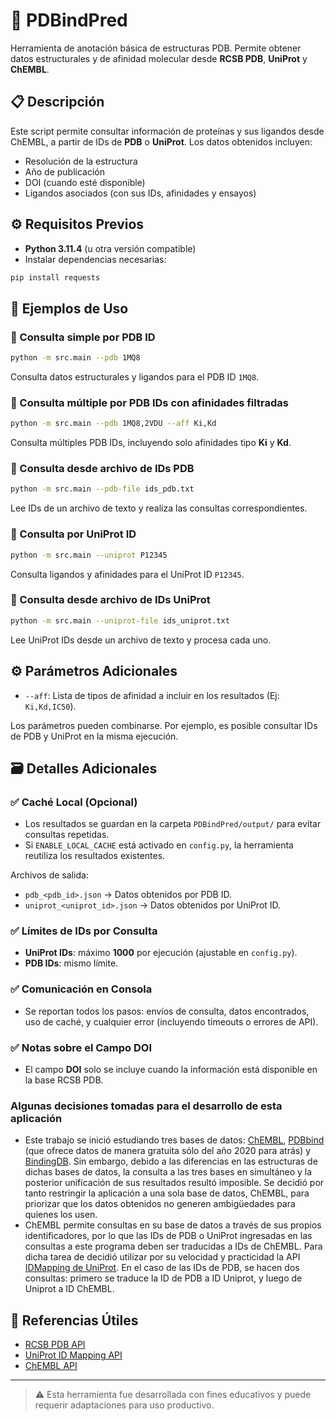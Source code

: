 # 🧬 PDBindPred

Herramienta de anotación básica de estructuras PDB. Permite 
obtener datos estructurales y de afinidad molecular desde 
**RCSB PDB**, **UniProt** y **ChEMBL**.

## 📋 Descripción
Este script permite consultar información de proteínas y sus 
ligandos desde ChEMBL, a partir de IDs de **PDB** o **UniProt**. 
Los datos obtenidos incluyen:

- Resolución de la estructura
- Año de publicación
- DOI (cuando esté disponible)
- Ligandos asociados (con sus IDs, afinidades y ensayos)

## ⚙️ Requisitos Previos

- **Python 3.11.4** (u otra versión compatible)
- Instalar dependencias necesarias:

```bash
pip install requests
```

## 🚀 Ejemplos de Uso

### 🔹 Consulta simple por PDB ID
```bash
python -m src.main --pdb 1MQ8
```
Consulta datos estructurales y ligandos para el PDB ID `1MQ8`.

### 🔹 Consulta múltiple por PDB IDs con afinidades filtradas
```bash
python -m src.main --pdb 1MQ8,2VDU --aff Ki,Kd
```
Consulta múltiples PDB IDs, incluyendo solo afinidades tipo **Ki** y **Kd**.

### 🔹 Consulta desde archivo de IDs PDB
```bash
python -m src.main --pdb-file ids_pdb.txt
```
Lee IDs de un archivo de texto y realiza las consultas correspondientes.

### 🔹 Consulta por UniProt ID
```bash
python -m src.main --uniprot P12345
```
Consulta ligandos y afinidades para el UniProt ID `P12345`.

### 🔹 Consulta desde archivo de IDs UniProt
```bash
python -m src.main --uniprot-file ids_uniprot.txt
```
Lee UniProt IDs desde un archivo de texto y procesa cada uno.

## ⚙️ Parámetros Adicionales

- `--aff`: Lista de tipos de afinidad a incluir en los resultados (Ej: `Ki,Kd,IC50`).

Los parámetros pueden combinarse. Por ejemplo, es posible consultar IDs de PDB y UniProt en la misma ejecución.

## 🗃️ Detalles Adicionales

### ✅ Caché Local (Opcional)
- Los resultados se guardan en la carpeta `PDBindPred/output/` para evitar consultas repetidas.
- Si `ENABLE_LOCAL_CACHE` está activado en `config.py`, la herramienta reutiliza los resultados existentes.

Archivos de salida:
- `pdb_<pdb_id>.json` → Datos obtenidos por PDB ID.
- `uniprot_<uniprot_id>.json` → Datos obtenidos por UniProt ID.

### ✅ Límites de IDs por Consulta
- **UniProt IDs**: máximo **1000** por ejecución (ajustable en `config.py`).
- **PDB IDs**: mismo límite.

### ✅ Comunicación en Consola
- Se reportan todos los pasos: envíos de consulta, datos encontrados, uso de caché, y cualquier error (incluyendo timeouts o errores de API).

### ✅ Notas sobre el Campo DOI
- El campo **DOI** solo se incluye cuando la información está disponible en la base RCSB PDB.

### Algunas decisiones tomadas para el desarrollo de esta aplicación
- Este trabajo se inició estudiando tres bases de datos: 
[ChEMBL](https://www.ebi.ac.uk/chembl/), 
[PDBbind](https://www.pdbbind-plus.org.cn/) 
(que ofrece datos de manera gratuita sólo del año 2020 para atrás) y 
[BindingDB](https://www.bindingdb.org/rwd/bind/index.jsp). 
Sin embargo, debido a las diferencias en las estructuras 
de dichas bases de datos, la consulta a las tres bases en simultáneo y 
la posterior unificación de sus resultados resultó imposible. Se 
decidió por tanto restringir la aplicación a una sola base de datos,
ChEMBL, para priorizar que los datos obtenidos no generen ambigüedades 
para quienes los usen.
- ChEMBL permite consultas en su base de datos a través de sus propios 
identificadores, por lo que las IDs de PDB o UniProt ingresadas en las 
consultas a este programa deben ser traducidas a IDs de ChEMBL. Para 
dicha tarea de decidió utilizar por su velocidad y practicidad la API 
[IDMapping de UniProt](https://www.uniprot.org/id-mapping). En el 
caso de las IDs de PDB, se hacen dos 
consultas: primero se traduce la ID de PDB a ID Uniprot, y luego de 
Uniprot a ID ChEMBL.

## 🔗 Referencias Útiles

- [RCSB PDB API](https://data.rcsb.org)
- [UniProt ID Mapping API](https://www.uniprot.org/help/id_mapping)
- [ChEMBL API](https://www.ebi.ac.uk/chembl/ws)

---

> ⚠️ Esta herramienta fue desarrollada con fines educativos y puede requerir adaptaciones para uso productivo.
